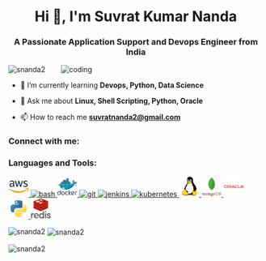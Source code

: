 <h1 align="center">Hi 👋, I'm Suvrat Kumar Nanda</h1>
<h3 align="center">A Passionate Application Support and Devops Engineer from India</h3>
<img align="right"alt=coding width=400 src="![image](https://github.com/snanda2/snanda2/assets/43516302/18e2fd89-3365-4323-9207-d8d157b2c1fc)
">
<p align="left"> <img src="https://komarev.com/ghpvc/?username=snanda2&label=Profile%20views&color=0e75b6&style=flat" alt="snanda2" /> </p>

- 🌱 I’m currently learning **Devops, Python, Data Science**

- 💬 Ask me about **Linux, Shell Scripting, Python, Oracle**

- 📫 How to reach me **suvratnanda2@gmail.com**

<h3 align="left">Connect with me:</h3>
<p align="left">
</p>

<h3 align="left">Languages and Tools:</h3>
<p align="left"> <a href="https://aws.amazon.com" target="_blank" rel="noreferrer"> <img src="https://raw.githubusercontent.com/devicons/devicon/master/icons/amazonwebservices/amazonwebservices-original-wordmark.svg" alt="aws" width="40" height="40"/> </a> <a href="https://www.gnu.org/software/bash/" target="_blank" rel="noreferrer"> <img src="https://www.vectorlogo.zone/logos/gnu_bash/gnu_bash-icon.svg" alt="bash" width="40" height="40"/> </a> <a href="https://www.docker.com/" target="_blank" rel="noreferrer"> <img src="https://raw.githubusercontent.com/devicons/devicon/master/icons/docker/docker-original-wordmark.svg" alt="docker" width="40" height="40"/> </a> <a href="https://git-scm.com/" target="_blank" rel="noreferrer"> <img src="https://www.vectorlogo.zone/logos/git-scm/git-scm-icon.svg" alt="git" width="40" height="40"/> </a> <a href="https://www.jenkins.io" target="_blank" rel="noreferrer"> <img src="https://www.vectorlogo.zone/logos/jenkins/jenkins-icon.svg" alt="jenkins" width="40" height="40"/> </a> <a href="https://kubernetes.io" target="_blank" rel="noreferrer"> <img src="https://www.vectorlogo.zone/logos/kubernetes/kubernetes-icon.svg" alt="kubernetes" width="40" height="40"/> </a> <a href="https://www.linux.org/" target="_blank" rel="noreferrer"> <img src="https://raw.githubusercontent.com/devicons/devicon/master/icons/linux/linux-original.svg" alt="linux" width="40" height="40"/> </a> <a href="https://www.mongodb.com/" target="_blank" rel="noreferrer"> <img src="https://raw.githubusercontent.com/devicons/devicon/master/icons/mongodb/mongodb-original-wordmark.svg" alt="mongodb" width="40" height="40"/> </a> <a href="https://www.oracle.com/" target="_blank" rel="noreferrer"> <img src="https://raw.githubusercontent.com/devicons/devicon/master/icons/oracle/oracle-original.svg" alt="oracle" width="40" height="40"/> </a> <a href="https://www.python.org" target="_blank" rel="noreferrer"> <img src="https://raw.githubusercontent.com/devicons/devicon/master/icons/python/python-original.svg" alt="python" width="40" height="40"/> </a> <a href="https://redis.io" target="_blank" rel="noreferrer"> <img src="https://raw.githubusercontent.com/devicons/devicon/master/icons/redis/redis-original-wordmark.svg" alt="redis" width="40" height="40"/> </a> </p>

<p><img align="left" src="https://github-readme-stats.vercel.app/api/top-langs?username=snanda2&show_icons=true&locale=en&layout=compact" alt="snanda2" /></p>

<p>&nbsp;<img align="center" src="https://github-readme-stats.vercel.app/api?username=snanda2&show_icons=true&locale=en" alt="snanda2" /></p>

<p><img align="center" src="https://github-readme-streak-stats.herokuapp.com/?user=snanda2&" alt="snanda2" /></p>
